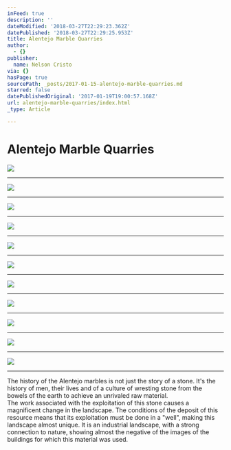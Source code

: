 ```yaml
---
inFeed: true
description: ''
dateModified: '2018-03-27T22:29:23.362Z'
datePublished: '2018-03-27T22:29:25.953Z'
title: Alentejo Marble Quarries
author:
  - {}
publisher:
  name: Nelson Cristo
via: {}
hasPage: true
sourcePath: _posts/2017-01-15-alentejo-marble-quarries.md
starred: false
datePublishedOriginal: '2017-01-19T19:00:57.168Z'
url: alentejo-marble-quarries/index.html
_type: Article

---
```

# Alentejo Marble Quarries
![](https://the-grid-user-content.s3-us-west-2.amazonaws.com/b3f8614d-08e0-41d4-857a-65d6c1cc56f4.jpg)

---

![](https://the-grid-user-content.s3-us-west-2.amazonaws.com/f076d7d4-a1e8-483b-bbb9-5d41663eb82d.jpg)

---

![](https://the-grid-user-content.s3-us-west-2.amazonaws.com/8974c33c-6f84-4e2f-9cc3-b4fddd91cebf.jpg)

---

![](https://the-grid-user-content.s3-us-west-2.amazonaws.com/52e43074-e7ac-4822-ac5a-ef50b05997da.jpg)

---

![](https://the-grid-user-content.s3-us-west-2.amazonaws.com/e8f3657a-b3b5-45e2-8a4d-0062c20fa92e.jpg)

---

![](https://the-grid-user-content.s3-us-west-2.amazonaws.com/1492054b-4606-44e3-bc32-e7f7adb99210.jpg)

---

![](https://the-grid-user-content.s3-us-west-2.amazonaws.com/bd92b7db-1dc3-4554-adf5-237b78481234.jpg)

---

![](https://the-grid-user-content.s3-us-west-2.amazonaws.com/84508455-0546-482d-8113-0d7b6b7e9d28.jpg)

---

![](https://the-grid-user-content.s3-us-west-2.amazonaws.com/2a365a98-37dd-4b44-9f11-fec7268340cc.jpg)

---

![](https://the-grid-user-content.s3-us-west-2.amazonaws.com/838d1ee3-116e-4604-9579-5b6ae963be90.jpg)

---

![](https://the-grid-user-content.s3-us-west-2.amazonaws.com/0594a407-7320-467c-a1c4-689c69d2b235.jpg)

---

The history of the Alentejo marbles is not just the story of a stone. It's the history of men, their lives and of a culture of wresting stone from the bowels of the earth to achieve an unrivaled raw material.  
The work associated with the exploitation of this stone causes a magnificent change in the landscape. The conditions of the deposit of this resource means that its exploitation must be done in a "well", making this landscape almost unique. It is an industrial landscape, with a strong connection to nature, showing almost the negative of the images of the buildings for which this material was used.